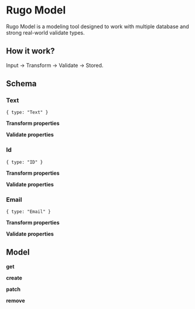 # Rugo Model

Rugo Model is a modeling tool designed to work with multiple database and strong real-world validate types.

## How it work?

Input -> Transform -> Validate -> Stored.

## Schema

### Text

`{ type: "Text" }`

**Transform properties**



**Validate properties**



### Id

`{ type: "ID" }`

**Transform properties**



**Validate properties**



### Email

`{ type: "Email" }`

**Transform properties**



**Validate properties**


## Model

**get**

**create**

**patch**

**remove**
